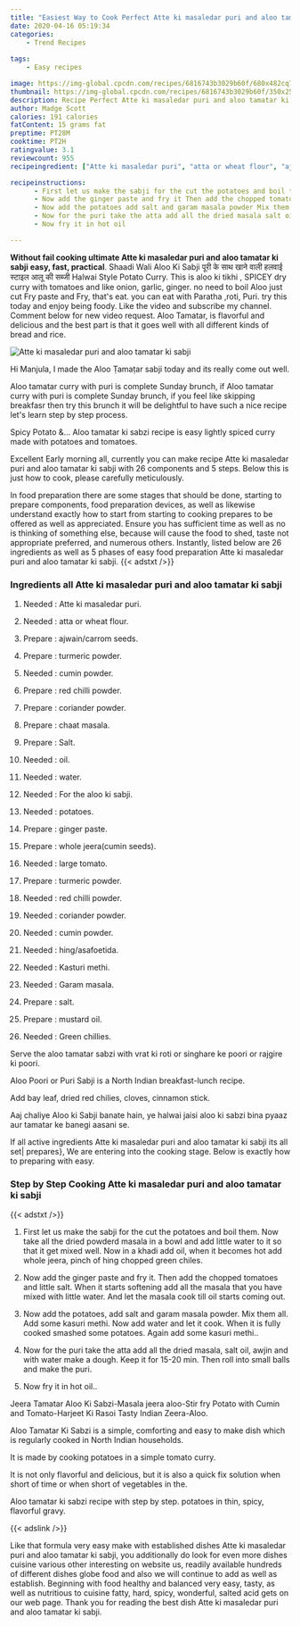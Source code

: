 ```yaml
---
title: "Easiest Way to Cook Perfect Atte ki masaledar puri and aloo tamatar ki sabji"
date: 2020-04-16 05:19:34
categories:
    - Trend Recipes
    
tags:
    - Easy recipes

image: https://img-global.cpcdn.com/recipes/6816743b3029b60f/680x482cq70/atte-ki-masaledar-puri-and-aloo-tamatar-ki-sabji-recipe-main-photo.jpg
thumbnail: https://img-global.cpcdn.com/recipes/6816743b3029b60f/350x250cq70/atte-ki-masaledar-puri-and-aloo-tamatar-ki-sabji-recipe-main-photo.jpg
description: Recipe Perfect Atte ki masaledar puri and aloo tamatar ki sabji with 26 ingredients and 5 stages of easy cooking.
author: Madge Scott
calories: 191 calories
fatContent: 15 grams fat
preptime: PT28M
cooktime: PT2H
ratingvalue: 3.1
reviewcount: 955
recipeingredient: ["Atte ki masaledar puri", "atta or wheat flour", "ajwaincarrom seeds", "turmeric powder", "cumin powder", "red chilli powder", "coriander powder", "chaat masala", "Salt", "oil", "water", "For the aloo ki sabji", "potatoes", "ginger paste", "whole jeeracumin seeds", "large tomato", "turmeric powder", "red chilli powder", "coriander powder", "cumin powder", "hingasafoetida", "Kasturi methi", "Garam masala", "salt", "mustard oil", "Green chillies"]

recipeinstructions: 
      - First let us make the sabji for the cut the potatoes and boil them Now take all the dried powderd masala in a bowl and add little water to it so that it get mixed well Now in a khadi add oil when it becomes hot add whole jeera pinch of hing chopped green chiles 
      - Now add the ginger paste and fry it Then add the chopped tomatoes and little salt When it starts softening add all the masala that you have mixed with little water And let the masala cook till oil starts coming out 
      - Now add the potatoes add salt and garam masala powder Mix them all Add some kasuri methi Now add water and let it cook When it is fully cooked smashed some potatoes Again add some kasuri methi 
      - Now for the puri take the atta add all the dried masala salt oil awjin and with water make a dough Keep it for 1520 min Then roll into small balls and make the puri 
      - Now fry it in hot oil

---
```




**Without fail cooking ultimate Atte ki masaledar puri and aloo tamatar ki sabji easy, fast, practical**. Shaadi Wali Aloo Ki Sabji पूरी के साथ खाने वाली हलवाई स्टाइल आलू की सब्जी Halwai Style Potato Curry. This is aloo ki tikhi , SPICEY dry curry with tomatoes and like onion, garlic, ginger. no need to boil Aloo just cut Fry paste and Fry, that&#39;s eat. you can eat with Paratha ,roti, Puri. try this today and enjoy being foody. Like the video and subscribe my channel. Comment below for new video request. Aloo Tamatar, is flavorful and delicious and the best part is that it goes well with all different kinds of bread and rice.


![Atte ki masaledar puri and aloo tamatar ki sabji](https://img-global.cpcdn.com/recipes/6816743b3029b60f/680x482cq70/atte-ki-masaledar-puri-and-aloo-tamatar-ki-sabji-recipe-main-photo.jpg "Atte ki masaledar puri and aloo tamatar ki sabji")



Hi Manjula, I made the Aloo Ṭamaṭar sabji today and its really come out well.

Aloo tamatar curry with puri is complete Sunday brunch, if Aloo tamatar curry with puri is complete Sunday brunch, if you feel like skipping breakfasr then try this brunch it will be delightful to have such a nice recipe let&#39;s learn step by step process.

Spicy Potato &amp;… Aloo tamatar ki sabzi recipe is easy lightly spiced curry made with potatoes and tomatoes.


Excellent Early morning all, currently you can make recipe Atte ki masaledar puri and aloo tamatar ki sabji with 26 components and 5 steps. Below this is just how to cook, please carefully meticulously.

In food preparation there are some stages that should be done, starting to prepare components, food preparation devices, as well as likewise understand exactly how to start from starting to cooking prepares to be offered as well as appreciated. Ensure you has sufficient time as well as no is thinking of something else, because will cause the food to shed, taste not appropriate preferred, and numerous others. Instantly, listed below are 26 ingredients as well as 5 phases of easy food preparation Atte ki masaledar puri and aloo tamatar ki sabji.
{{< adstxt />}}

### Ingredients all Atte ki masaledar puri and aloo tamatar ki sabji


1. Needed  : Atte ki masaledar puri.

1. Needed  : atta or wheat flour.

1. Prepare  : ajwain/carrom seeds.

1. Prepare  : turmeric powder.

1. Needed  : cumin powder.

1. Prepare  : red chilli powder.

1. Prepare  : coriander powder.

1. Prepare  : chaat masala.

1. Prepare  : Salt.

1. Needed  : oil.

1. Needed  : water.

1. Needed  : For the aloo ki sabji.

1. Needed  : potatoes.

1. Prepare  : ginger paste.

1. Prepare  : whole jeera(cumin seeds).

1. Needed  : large tomato.

1. Prepare  : turmeric powder.

1. Needed  : red chilli powder.

1. Needed  : coriander powder.

1. Needed  : cumin powder.

1. Needed  : hing/asafoetida.

1. Needed  : Kasturi methi.

1. Needed  : Garam masala.

1. Prepare  : salt.

1. Prepare  : mustard oil.

1. Needed  : Green chillies.


Serve the aloo tamatar sabzi with vrat ki roti or singhare ke poori or rajgire ki poori.

Aloo Poori or Puri Sabji is a North Indian breakfast-lunch recipe.

Add bay leaf, dried red chilies, cloves, cinnamon stick.

Aaj chaliye Aloo ki Sabji banate hain, ye halwai jaisi aloo ki sabzi bina pyaaz aur tamatar ke banegi aasani se.


If all active ingredients Atte ki masaledar puri and aloo tamatar ki sabji its all set| prepares}, We are entering into the cooking stage. Below is exactly how to preparing with easy.

### Step by Step Cooking Atte ki masaledar puri and aloo tamatar ki sabji

{{< adstxt />}}


1. First let us make the sabji for the cut the potatoes and boil them. Now take all the dried powderd masala in a bowl and add little water to it so that it get mixed well. Now in a khadi add oil, when it becomes hot add whole jeera, pinch of hing chopped green chiles.



1. Now add the ginger paste and fry it. Then add the chopped tomatoes and little salt. When it starts softening add all the masala that you have mixed with little water. And let the masala cook till oil starts coming out.



1. Now add the potatoes, add salt and garam masala powder. Mix them all. Add some kasuri methi. Now add water and let it cook. When it is fully cooked smashed some potatoes. Again add some kasuri methi..



1. Now for the puri take the atta add all the dried masala, salt oil, awjin and with water make a dough. Keep it for 15-20 min. Then roll into small balls and make the puri.



1. Now fry it in hot oil..




Jeera Tamatar Aloo Ki Sabzi-Masala jeera aloo-Stir fry Potato with Cumin and Tomato-Harjeet Ki Rasoi Tasty Indian Zeera-Aloo.

Aloo Tamatar Ki Sabzi is a simple, comforting and easy to make dish which is regularly cooked in North Indian households.

It is made by cooking potatoes in a simple tomato curry.

It is not only flavorful and delicious, but it is also a quick fix solution when short of time or when short of vegetables in the.

Aloo tamatar ki sabzi recipe with step by step. potatoes in thin, spicy, flavorful gravy.


{{< adslink />}}

Like that formula very easy make with established dishes Atte ki masaledar puri and aloo tamatar ki sabji, you additionally do look for even more dishes cuisine various other interesting on website us, readily available hundreds of different dishes globe food and also we will continue to add as well as establish. Beginning with food healthy and balanced very easy, tasty, as well as nutritious to cuisine fatty, hard, spicy, wonderful, salted acid gets on our web page. Thank you for reading the best dish Atte ki masaledar puri and aloo tamatar ki sabji.
